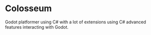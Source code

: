 # Colosseum

Godot platformer using C# with a lot of extensions using C# advanced features interacting with Godot.
